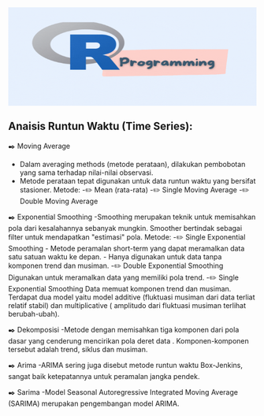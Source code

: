<img align="center" alt="GIF" src="https://github.com/Kosmaryati13/Pemrograman-R/blob/main/Banner%20R.gif?raw=true" width="1000" height="200" />



## Anaisis Runtun Waktu (Time Series):

✒️ Moving Average
- Dalam averaging methods (metode perataan), dilakukan pembobotan yang sama terhadap nilai-nilai observasi.
- Metode perataan tepat digunakan untuk data runtun waktu yang bersifat stasioner.
Metode:
 -✏️ Mean (rata-rata) 
 -✏️ Single Moving Average
 -✏️ Double Moving Average
 
✒️ Exponential Smoothing
-Smoothing merupakan teknik untuk memisahkan pola dari kesalahannya sebanyak mungkin. Smoother bertindak sebagai filter untuk mendapatkan "estimasi" pola.
Metode:
 -✏️ Single Exponential Smoothing
    - Metode peramalan short-term yang dapat meramalkan data satu satuan waktu ke depan.
    - Hanya digunakan untuk data tanpa komponen trend dan musiman.
 -✏️ Double Exponential Smoothing
      Digunakan untuk meramalkan data yang memiliki pola trend.
 -✏️ Single Exponential Smoothing
      Data memuat komponen trend dan musiman. Terdapat dua model yaitu model additive (fluktuasi musiman dari data terliat relatif stabil) dan multiplicative ( amplitudo       dari fluktuasi musiman terlihat berubah-ubah).

✒️ Dekomposisi
-Metode dengan memisahkan tiga komponen dari pola dasar yang cenderung mencirikan pola deret data . Komponen-komponen tersebut adalah trend, siklus dan musiman.

✒️ Arima
-ARIMA sering juga disebut metode runtun waktu Box-Jenkins, sangat baik ketepatannya untuk peramalan jangka pendek.

✒️ Sarima
-Model Seasonal Autoregressive Integrated Moving Average (SARIMA) merupakan pengembangan model ARIMA.
